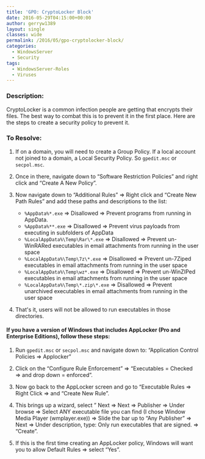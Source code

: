 ```yaml
---
title: 'GPO: CryptoLocker Block'
date: 2016-05-29T04:15:00+00:00
author: gerryw1389
layout: single
classes: wide
permalink: /2016/05/gpo-cryptolocker-block/
categories:
  - WindowsServer
  - Security
tags:
  - WindowsServer-Roles
  - Viruses
---
```

<!--more-->

### Description:

CryptoLocker is a common infection people are getting that encrypts their files. The best way to combat this is to prevent it in the first place. Here are the steps to create a security policy to prevent it.

### To Resolve:

1. If on a domain, you will need to create a Group Policy. If a local account not joined to a domain, a Local Security Policy. So `gpedit.msc` or `secpol.msc`.

2. Once in there, navigate down to &#8220;Software Restriction Policies&#8221; and right click and &#8220;Create A New Policy&#8221;.

3. Now navigate down to &#8220;Additional Rules&#8221; => Right click and &#8220;Create New Path Rules&#8221; and add these paths and descriptions to the list:

   - `%AppData%*.exe` => Disallowed => Prevent programs from running in AppData.
   - `%AppData%**.exe` => Disallowed => Prevent virus payloads from executing in subfolders of AppData
   - `%LocalAppData%\Temp\Rar\*.exe` => Disallowed => Prevent un-WinRARed executables in email attachments from running in the user space
   - `%LocalAppData%\Temp\7z\*.exe` => Disallowed => Prevent un-7Ziped executables in email attachments from running in the user space
   - `%LocalAppData%\Temp\wz*.exe` => Disallowed => Prevent un-WinZIPed executables in email attachments from running in the user space
   - `%LocalAppData%\Temp\*.zip\*.exe` => Disallowed => Prevent unarchived executables in email attachments from running in the user space

4. That's it, users will not be allowed to run executables in those directories.

#### If you have a version of Windows that includes AppLocker (Pro and Enterprise Editions), follow these steps:

1. Run `gpedit.msc` or `secpol.msc` and navigate down to: &#8220;Application Control Policies => Applocker&#8221;

2. Click on the &#8220;Configure Rule Enforcement&#8221; => &#8220;Executables = Checked => and drop down = enforced&#8221;.

3. Now go back to the AppLocker screen and go to &#8220;Executable Rules => Right Click => and &#8220;Create New Rule&#8221;.

4. This brings up a wizard, select &#8221; Next => Next => Publisher => Under browse => Select ANY executable file you can find (I chose Window Media Player (wmplayer.exe)) => Slide the bar up to &#8220;Any Publisher&#8221; => Next => Under description, type: Only run executables that are signed. => &#8220;Create&#8221;.

5. If this is the first time creating an AppLocker policy, Windows will want you to allow Default Rules => select &#8220;Yes&#8221;.